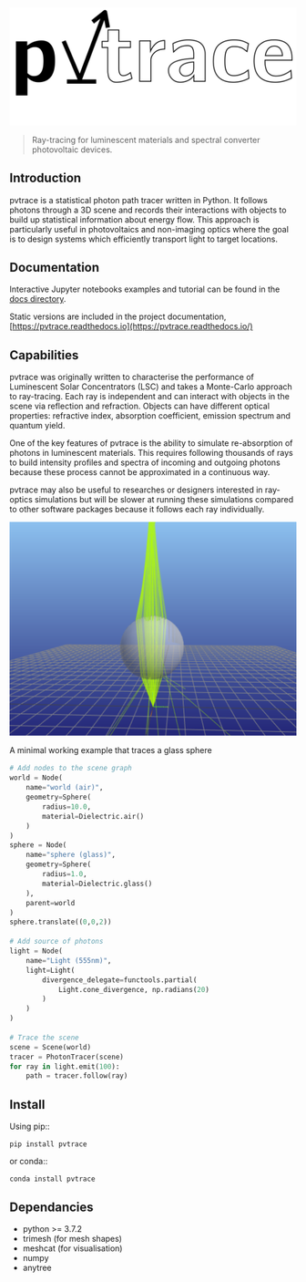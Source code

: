 ![](docs/logo.svg)

> Ray-tracing for luminescent materials and spectral converter photovoltaic devices. 

## Introduction

pvtrace is a statistical photon path tracer written in Python. It follows photons through a 3D scene and records their interactions with objects to build up statistical information about energy flow. This approach is particularly useful in photovoltaics and non-imaging optics where the goal is to design systems which efficiently transport light to target locations.

## Documentation

Interactive Jupyter notebooks examples and tutorial can be found in the [docs directory](docs/).

Static versions are included in the project documentation, [https://pvtrace.readthedocs.io](https://pvtrace.readthedocs.io/)

## Capabilities

pvtrace was originally written to characterise the performance of Luminescent Solar Concentrators (LSC) and takes a Monte-Carlo approach to ray-tracing. Each ray is independent and can interact with objects in the scene via reflection and refraction. Objects can have different optical properties: refractive index, absorption coefficient, emission spectrum and quantum yield.

One of the key features of pvtrace is the ability to simulate re-absorption of photons in luminescent materials. This requires following thousands of rays to build intensity profiles and spectra of incoming and outgoing photons because these process cannot be approximated in a continuous way.

pvtrace may also be useful to researches or designers interested in ray-optics simulations but will be slower at running these simulations compared to other software packages because it follows each ray individually.

![](docs/example.png)
    
A minimal working example that traces a glass sphere

```python
# Add nodes to the scene graph
world = Node(
    name="world (air)",
    geometry=Sphere(
        radius=10.0,
        material=Dielectric.air()
    )
)
sphere = Node(
    name="sphere (glass)",
    geometry=Sphere(
        radius=1.0,
        material=Dielectric.glass()
    ),
    parent=world
)
sphere.translate((0,0,2))

# Add source of photons
light = Node(
    name="Light (555nm)",
    light=Light(
        divergence_delegate=functools.partial(
            Light.cone_divergence, np.radians(20)
        )
    )
)

# Trace the scene
scene = Scene(world)
tracer = PhotonTracer(scene)
for ray in light.emit(100):
    path = tracer.follow(ray)
```
## Install

Using pip::

    pip install pvtrace

or conda::

    conda install pvtrace

## Dependancies

* python >= 3.7.2
* trimesh (for mesh shapes)
* meshcat (for visualisation)
* numpy
* anytree